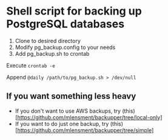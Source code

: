 # Shell script for backing up PostgreSQL databases

1. Clone to desired directory
2. Modify pg_backup.config to your needs
3. Add pg_backup.sh to crontab

  Execute `crontab -e`

  Append `@daily /path/to/pg_backup.sh > /dev/null`

## If you want something less heavy

* If you don't want to use AWS backups, try (this)[https://github.com/mlensment/backupper/tree/local-only]
* If you want to do just one backup, try (this)[https://github.com/mlensment/backupper/tree/simple]
